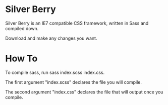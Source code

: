 # Silver Berry

Silver Berry is an IE7 compatible CSS framework, written in Sass and compiled down.

Download and make any changes you want.


# How To

To compile sass, run sass index.scss index.css.

The first argument "index.scss" declares the file you will compile.

The second argument "index.css" declares the file that will output once you compile.
